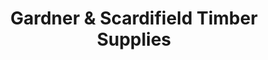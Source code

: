 ---
title: "Gardner & Scardifield Timber Supplies"
url: /lancing/gardner-and-scardifield-timber-supplies/
shop: trade
---